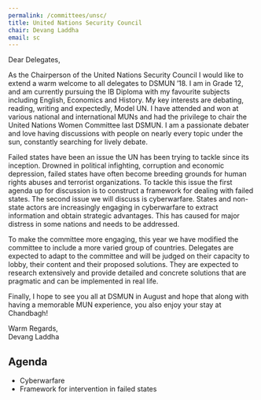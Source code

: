 ```yaml
---
permalink: /committees/unsc/
title: United Nations Security Council
chair: Devang Laddha
email: sc
---
```


Dear Delegates,

As the Chairperson of the United Nations Security Council I would like to extend a warm welcome to all delegates to DSMUN ’18. I am in Grade 12, and am currently pursuing the IB Diploma with my favourite subjects including English, Economics and History. My key interests are debating, reading, writing and expectedly, Model UN. I have attended and won at various national and international MUNs and had the privilege to chair the United Nations Women Committee last DSMUN. I am a passionate debater and love having discussions with people on nearly every topic under the sun, constantly searching for lively debate.

Failed states have been an issue the UN has been trying to tackle since its inception. Drowned in political infighting, corruption and economic depression, failed states have often become breeding grounds for human rights abuses and terrorist organizations. To tackle this issue the first agenda up for discussion is to construct a framework for dealing with failed states. The second issue we will discuss is cyberwarfare. States and non-state actors are increasingly engaging in cyberwarfare to extract information and obtain strategic advantages. This has caused for major distress in some nations and needs to be addressed.

To make the committee more engaging, this year we have modified the committee to include a more varied group of countries. Delegates are expected to adapt to the committee and will be judged on their capacity to lobby, their content and their proposed solutions. They are expected to research extensively and provide detailed and concrete solutions that are pragmatic and can be implemented in real life.

Finally, I hope to see you all at DSMUN in August and hope that along with having a memorable MUN experience, you also enjoy your stay at Chandbagh!

Warm Regards,<br>
Devang Laddha

## Agenda

- Cyberwarfare
- Framework for intervention in failed states
